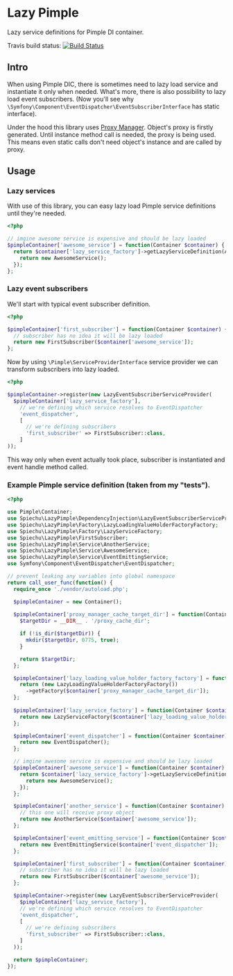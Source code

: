 # Lazy Pimple

Lazy service definitions for Pimple DI container.

Travis build status:
[![Build Status](https://travis-ci.org/spiechu/lazy-pimple.svg?branch=master)](https://travis-ci.org/spiechu/lazy-pimple)

## Intro

When using Pimple DIC, there is sometimes need to lazy load service and instantiate it only when needed.
What's more, there is also possibility to lazy load event subscribers. (Now you'll see why `\Symfony\Component\EventDispatcher\EventSubscriberInterface` has static interface).

Under the hood this library uses [Proxy Manager](https://github.com/Ocramius/ProxyManager). Object's proxy is firstly generated. Until instance method call is needed, the proxy is being used. This means even static calls don't need object's instance and are called by proxy.

## Usage

### Lazy services

With use of this library, you can easy lazy load Pimple service definitions until they're needed.

```php
<?php

// imgine awesome service is expensive and should be lazy loaded
$pimpleContainer['awesome_service'] = function(Container $container) {
  return $container['lazy_service_factory']->getLazyServiceDefinition(AwesomeService::class, function() {
    return new AwesomeService();
  });
};
```

### Lazy event subscribers

We'll start with typical event subscriber definition.

```php
<?php

$pimpleContainer['first_subscriber'] = function(Container $container) {
  // subscriber has no idea it will be lazy loaded
  return new FirstSubscriber($container['awesome_service']);
};
```

Now by using `\Pimple\ServiceProviderInterface` service provider we can transform subscribers into lazy loaded.

```php
<?php

$pimpleContainer->register(new LazyEventSubscriberServiceProvider(
  $pimpleContainer['lazy_service_factory'],
    // we're defining which service resolves to EventDispatcher
    'event_dispatcher',
    [
      // we're defining subscribers
      'first_subscriber' => FirstSubscriber::class,
    ]
));
```

This way only when event actually took place, subscriber is instantiated and event handle method called.

### Example Pimple service definition (taken from my "tests").

```php
<?php

use Pimple\Container;
use Spiechu\LazyPimple\DependencyInjection\LazyEventSubscriberServiceProvider;
use Spiechu\LazyPimple\Factory\LazyLoadingValueHolderFactoryFactory;
use Spiechu\LazyPimple\Factory\LazyServiceFactory;
use Spiechu\LazyPimple\FirstSubscriber;
use Spiechu\LazyPimple\Service\AnotherService;
use Spiechu\LazyPimple\Service\AwesomeService;
use Spiechu\LazyPimple\Service\EventEmittingService;
use Symfony\Component\EventDispatcher\EventDispatcher;

// prevent leaking any variables into global namespace
return call_user_func(function() {
  require_once './vendor/autoload.php';

  $pimpleContainer = new Container();
    
  $pimpleContainer['proxy_manager_cache_target_dir'] = function(Container $container) {
    $targetDir = __DIR__ . '/proxy_cache_dir';

    if (!is_dir($targetDir)) {
      mkdir($targetDir, 0775, true);
    }

    return $targetDir;
  };

  $pimpleContainer['lazy_loading_value_holder_factory_factory'] = function(Container $container) {
    return (new LazyLoadingValueHolderFactoryFactory())
      ->getFactory($container['proxy_manager_cache_target_dir']);
  };
    
  $pimpleContainer['lazy_service_factory'] = function(Container $container) {
    return new LazyServiceFactory($container['lazy_loading_value_holder_factory_factory']);
  };

  $pimpleContainer['event_dispatcher'] = function(Container $container) {
    return new EventDispatcher();
  };

  // imgine awesome service is expensive and should be lazy loaded
  $pimpleContainer['awesome_service'] = function(Container $container) {
    return $container['lazy_service_factory']->getLazyServiceDefinition(AwesomeService::class, function() {
      return new AwesomeService();
    });
  };

  $pimpleContainer['another_service'] = function(Container $container) {
    // this one will receive proxy object
    return new AnotherService($container['awesome_service']);
  };

  $pimpleContainer['event_emitting_service'] = function(Container $container) {
    return new EventEmittingService($container['event_dispatcher']);
  };

  $pimpleContainer['first_subscriber'] = function(Container $container) {
    // subscriber has no idea it will be lazy loaded
    return new FirstSubscriber($container['awesome_service']);
  };

  $pimpleContainer->register(new LazyEventSubscriberServiceProvider(
    $pimpleContainer['lazy_service_factory'],
    // we're defining which service resolves to EventDispatcher
    'event_dispatcher',
    [
      // we're defining subscribers
      'first_subscriber' => FirstSubscriber::class,
    ]
  ));

  return $pimpleContainer;
});
```
